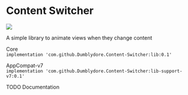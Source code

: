 # Content Switcher
[![](https://jitpack.io/v/Dumblydore/Content-Switcher.svg)](https://jitpack.io/#Dumblydore/Content-Switcher)

A simple library to animate views when they change content

Core <br>
```implementation 'com.github.Dumblydore.Content-Switcher:lib:0.1'```

AppCompat-v7 <br>
```implementation 'com.github.Dumblydore.Content-Switcher:lib-support-v7:0.1'```


TODO Documentation
